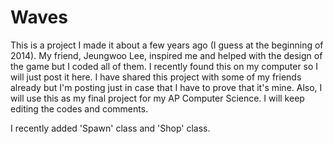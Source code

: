 # Waves
This is a project I made it about a few years ago (I guess at the beginning of 2014).
My friend, Jeungwoo Lee, inspired me and helped with the design of the game but I coded all of them.
I recently found this on my computer so I will just post it here.
I have shared this project with some of my friends already but I'm posting just in case that I have to prove that it's mine.
Also, I will use this as my final project for my AP Computer Science.
I will keep editing the codes and comments.

I recently added 'Spawn' class and 'Shop' class.
